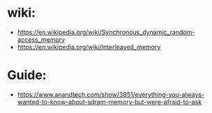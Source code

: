 # wiki:
- https://en.wikipedia.org/wiki/Synchronous_dynamic_random-access_memory
- https://en.wikipedia.org/wiki/Interleaved_memory

# Guide:
- https://www.anandtech.com/show/3851/everything-you-always-wanted-to-know-about-sdram-memory-but-were-afraid-to-ask
